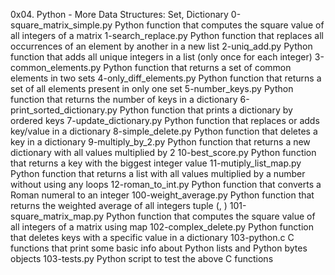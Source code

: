 0x04. Python - More Data Structures: Set, Dictionary 0-square_matrix_simple.py Python function that computes the square value of all integers of a matrix 1-search_replace.py Python function that replaces all occurrences of an element by another in a new list 2-uniq_add.py Python function that adds all unique integers in a list (only once for each integer) 3-common_elements.py Python function that returns a set of common elements in two sets 4-only_diff_elements.py Python function that returns a set of all elements present in only one set 5-number_keys.py Python function that returns the number of keys in a dictionary 6-print_sorted_dictionary.py Python function that prints a dictionary by ordered keys 7-update_dictionary.py Python function that replaces or adds key/value in a dictionary 8-simple_delete.py Python function that deletes a key in a dictionary 9-multiply_by_2.py Python function that returns a new dictionary with all values multiplied by 2 10-best_score.py Python function that returns a key with the biggest integer value 11-mutiply_list_map.py Python function that returns a list with all values multiplied by a number without using any loops 12-roman_to_int.py Python function that converts a Roman numeral to an integer 100-weight_average.py Python function that returns the weighted average of all integers tuple (, ) 101-square_matrix_map.py Python function that computes the square value of all integers of a matrix using map 102-complex_delete.py Python function that deletes keys with a specific value in a dictionary 103-python.c C functions that print some basic info about Python lists and Python bytes objects 103-tests.py Python script to test the above C functions
